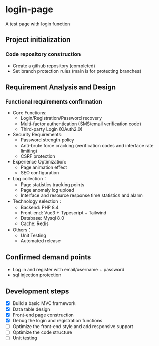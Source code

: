 # login-page
A test page with login function

## Project initialization
### Code repository construction
- Create a github repository (completed)
- Set branch protection rules (main is for protecting branches)

## Requirement Analysis and Design
### Functional requirements confirmation
- Core Functions:
    - Login/Registration/Password recovery
    - Multi-factor authentication (SMS/email verification code)
    - Third-party Login (OAuth2.0)
- Security Requirements:
    - Password strength policy
    - Anti-brute force cracking (verification codes and interface rate limiting)
    - CSRF protection
- Experience Optimization:
    - Page animation effect
    - SEO configuration
- Log collection：
    - Page statistics tracking points
    - Page anomaly log upload
    - Interface and resource response time statistics and alarm
- Technology selection：
    - Backend: PHP 8.4
    - Front-end: Vue3 + Typescript + Tailwind
    - Database: Mysql 8.0
    - Cache: Redis
- Others：
    - Unit Testing
    - Automated release

## Confirmed demand points
- Log in and register with email/username + password
- sql injection protection

## Development steps
- [x] Build a basic MVC framework
- [x] Data table design
- [x] Front-end page construction
- [x] Debug the login and registration functions
- [ ] Optimize the front-end style and add responsive support
- [ ] Optimize the code structure
- [ ] Unit testing